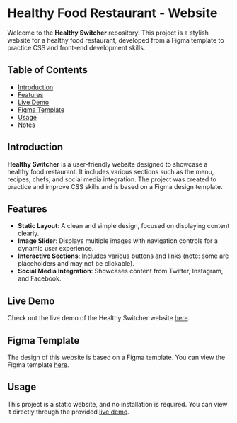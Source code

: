 # Healthy Food Restaurant - Website

Welcome to the **Healthy Switcher** repository! This project is a stylish website for a healthy food restaurant, developed from a Figma template to practice CSS and front-end development skills.

## Table of Contents

- [Introduction](#introduction)
- [Features](#features)
- [Live Demo](#live-demo)
- [Figma Template](#figma-template)
- [Usage](#usage)
- [Notes](#notes)

## Introduction

**Healthy Switcher** is a user-friendly website designed to showcase a healthy food restaurant. It includes various sections such as the menu, recipes, chefs, and social media integration. The project was created to practice and improve CSS skills and is based on a Figma design template.

## Features

- **Static Layout**: A clean and simple design, focused on displaying content clearly.
- **Image Slider**: Displays multiple images with navigation controls for a dynamic user experience.
- **Interactive Sections**: Includes various buttons and links (note: some are placeholders and may not be clickable).
- **Social Media Integration**: Showcases content from Twitter, Instagram, and Facebook.

## Live Demo

Check out the live demo of the Healthy Switcher website [here](https://eglantinenf.github.io/Healthy-Food-Restaurant/).

## Figma Template

The design of this website is based on a Figma template. You can view the Figma template [here](https://www.figma.com/proto/48MOKxwwfdMl3fiagdkE3j/Healthy-food?node-id=2-2&t=Uf3zDrQZud4vcGTz-1).

## Usage

This project is a static website, and no installation is required. You can view it directly through the provided [live demo](#).
